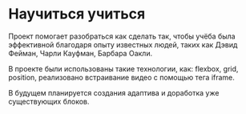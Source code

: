 # Научиться учиться

Проект помогает разобраться как сделать так, чтобы учёба была эффективной благодаря опыту известных людей, таких как Дэвид Фейман, Чарли Кауфман, Барбара Оакли.

В проекте были использованы такие технологии, как: flexbox, grid, position, реализовано встраивание видео с помощью тега iframe.

В будущем планируется создания адаптива и доработка уже существующих блоков.
